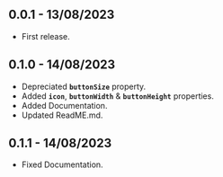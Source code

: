 ## 0.0.1 - 13/08/2023

* First release.

## 0.1.0 - 14/08/2023

* Depreciated **`buttonSize`** property.
* Added **`icon`**, **`buttonWidth`** & **`buttonHeight`** properties.
* Added Documentation.
* Updated ReadME.md.

## 0.1.1 - 14/08/2023

* Fixed Documentation.



